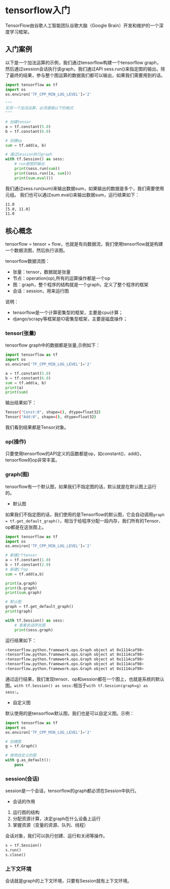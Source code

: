# tensorflow入门

TensorFlow由谷歌人工智能团队谷歌大脑（Google Brain）开发和维护的一个深度学习框架。

## 入门案例

以下是一个加法运算的示例，我们通过tensorflow构建一个tensorflow graph，然后通过session会话执行该graph，我们通过API sess.run()来指定图的输出。除了最终的结果，参与整个图运算的数据我们都可以输出，如果我们需要用到的话。

```python
import tensorflow as tf
import os
os.environ['TF_CPP_MIN_LOG_LEVEL']='2'

"""
实现一个加法运算，必须遵循以下的格式
"""

# 创建tensor
a = tf.constant(5.0)    
b = tf.constant(6.0)

# 创建op
sum = tf.add(a, b) 

# 通过Session执行graph
with tf.Session() as sess:
    # run是图的输出
    print(sess.run(sum))
    print(sess.run([a, sum]))
    print(sum.eval())
```

我们通过sess.run(sum)来输出数据sum，如果输出的数据是多个，我们需要使用元组。
我们也可以通过sum.eval()来输出数据sum，运行结果如下：

```bash
11.0
[5.0, 11.0]
11.0
```

## 核心概念

tensorflow = tensor + flow，也就是有向数据流，我们使用tensorflow就是构建一个数据流图，然后执行该图。

tensorflow数据流图：
- 张量：tensor，数据就是张量
- 节点：operation(op),所有的运算操作都是一个op
- 图：graph，整个程序的结构就是一个graph，定义了整个程序的框架
- 会话：session，用来运行图

说明：
- tensorflow是一个计算密集型的框架，主要是cpu计算；
- django/scrapy等框架是IO密集型框架，主要是磁盘操作；

### tensor(张量)

tensorflow graph中的数据都是张量,示例如下：

```python
import tensorflow as tf
import os
os.environ['TF_CPP_MIN_LOG_LEVEL']='2'

a = tf.constant(5.0)
b = tf.constant(6.0)
sum = tf.add(a, b)
print(a)
print(sum)
```

输出结果如下：
```bash
Tensor("Const:0", shape=(), dtype=float32)
Tensor("Add:0", shape=(), dtype=float32)
```
我们看到结果都是Tensor对象。

### op(操作)

只要使用tensorflow的API定义的函数都是op，如constant()、add()，tensorflow的op非常丰富。

### graph(图)

tensorflow有一个默认图，如果我们不指定图的话，默认就是在默认图上运行的。

- 默认图

如果我们不指定图的话，我们使用的是Tensorflow的默认图，它会自动调用`graph = tf.get_default_graph()`，相当于给程序分配一段内存，我们所有的Tensor、op都是在这张图上。

```python
import tensorflow as tf
import os
os.environ['TF_CPP_MIN_LOG_LEVEL']='2'

# 新建2个tensor
a = tf.constant(1.0)
b = tf.constant(2.0)
# 新建1个op
sum = tf.add(a,b)

print(a.graph)
print(b.graph)
print(sum.graph)

# 默认图
graph = tf.get_default_graph()
print(graph)

with tf.Session() as sess:
    # 查看会话所在图
    print(sess.graph)  
```

运行结果如下：

```bash
<tensorflow.python.framework.ops.Graph object at 0x1114caf98>
<tensorflow.python.framework.ops.Graph object at 0x1114caf98>
<tensorflow.python.framework.ops.Graph object at 0x1114caf98>
<tensorflow.python.framework.ops.Graph object at 0x1114caf98>
<tensorflow.python.framework.ops.Graph object at 0x1114caf98>
```

通过运行结果，我们发现tensor、op和session都在一个图上，也就是系统的默认图。`with tf.Session() as sess:`相当于`with tf.Session(graph=g) as sess:`。

- 自定义图

默认使用的是tensorflow默认图，我们也是可以自定义图。示例：

```python
import tensorflow as tf
import os
os.environ['TF_CPP_MIN_LOG_LEVEL']='2'

# 创建图
g = tf.Graph()

# 使用自定义的图
with g.as_default():
    pass
```

### session(会话)

session是一个会话，tensorflow的graph都必须在Session中执行。

- 会话的作用

1. 运行图的结构
2. 分配资源计算，决定graph在什么设备上运行
3. 掌握资源（变量的资源、队列、线程）

会话对象，我们可以执行创建、运行和关闭等操作。

```python
s = tf.Session()
s.run()
s.close()
```

### 上下文环境

会话就是graph的上下文环境，只要有Session就有上下文环境。
